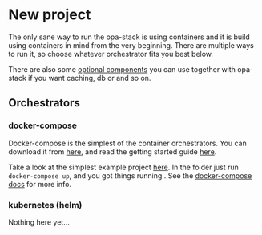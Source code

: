 # New project

The only sane way to run the opa-stack is using containers and it is build using containers in mind from the very beginning.
There are multiple ways to run it, so choose whatever orchestrator fits you best below.

There are also some [optional components](./optional-components) you can use together with opa-stack if you want caching, db or and so on.


## Orchestrators

### docker-compose

Docker-compose is the simplest of the container orchestrators. You can download it from [here](https://docs.docker.com/compose/install/), and read the getting started guide [here](https://docs.docker.com/compose/gettingstarted/).

Take a look at the simplest example project [here](https://github.com/opa-stack/opa-stack/tree/master/examples/docker-compose/hello-world).
In the folder just run `docker-compose up`, and you got things running.. See the [docker-compose docs](https://docs.docker.com/compose/) for more info.

### kubernetes (helm)

Nothing here yet...